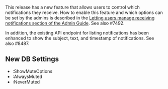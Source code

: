 This release has a new feature that allows users to control which notifications they receive. How to enable this feature and which options can be set by the admins is described in the [Letting users manage receiving notifications section of the Admin Guide](https://guides.dataverse.org/en/latest/admin/user-administration.html#letting-users-manage-receiving-notifications). See also #7492.

In addition, the existing API endpoint for listing notifications has been enhanced to show the subject, text, and timestamp of notifications. See also #8487.

## New DB Settings

- :ShowMuteOptions
- :AlwaysMuted
- :NeverMuted
